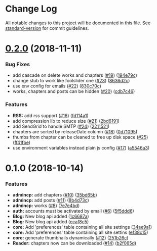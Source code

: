 # Change Log

All notable changes to this project will be documented in this file. See [standard-version](https://github.com/conventional-changelog/standard-version) for commit guidelines.

<a name="0.2.0"></a>
# [0.2.0](https://github.com/dvaJi/ReaderFront-API/compare/v0.1.0...v0.2.0) (2018-11-11)


### Bug Fixes

* add cascade on delete works and chapters ([#19](https://github.com/dvaJi/ReaderFront-API/issues/19)) ([194e79c](https://github.com/dvaJi/ReaderFront-API/commit/194e79c))
* change stub to work like foolslider one ([#23](https://github.com/dvaJi/ReaderFront-API/issues/23)) ([8636d2c](https://github.com/dvaJi/ReaderFront-API/commit/8636d2c))
* use env config for emails ([#22](https://github.com/dvaJi/ReaderFront-API/issues/22)) ([830c70c](https://github.com/dvaJi/ReaderFront-API/commit/830c70c))
* works, chapters and posts can be hidden ([#20](https://github.com/dvaJi/ReaderFront-API/issues/20)) ([cdb7c46](https://github.com/dvaJi/ReaderFront-API/commit/cdb7c46))


### Features

* **RSS:** add rss support ([#16](https://github.com/dvaJi/ReaderFront-API/issues/16)) ([fd114a1](https://github.com/dvaJi/ReaderFront-API/commit/fd114a1))
* add compression lib to reduce size ([#21](https://github.com/dvaJi/ReaderFront-API/issues/21)) ([2bd6191](https://github.com/dvaJi/ReaderFront-API/commit/2bd6191))
* add SendGrid to handle SMTP ([#24](https://github.com/dvaJi/ReaderFront-API/issues/24)) ([2211521](https://github.com/dvaJi/ReaderFront-API/commit/2211521))
* chapters are sorted by releaseDate column ([#18](https://github.com/dvaJi/ReaderFront-API/issues/18)) ([0d71095](https://github.com/dvaJi/ReaderFront-API/commit/0d71095))
* thumbs from chapter can be cleaned to free up disk space ([#25](https://github.com/dvaJi/ReaderFront-API/issues/25)) ([ff41fbe](https://github.com/dvaJi/ReaderFront-API/commit/ff41fbe))
* use environment variables instead plain js config ([#17](https://github.com/dvaJi/ReaderFront-API/issues/17)) ([a5546a3](https://github.com/dvaJi/ReaderFront-API/commit/a5546a3))



<a name="0.1.0"></a>
# 0.1.0 (2018-10-14)


### Features

* **admincp:** add chapters ([#10](https://github.com/dvaJi/ReaderFront-API/issues/10)) ([35bd65b](https://github.com/dvaJi/ReaderFront-API/commit/35bd65b))
* **admincp:** add posts ([#11](https://github.com/dvaJi/ReaderFront-API/issues/11)) ([8b4d73c](https://github.com/dvaJi/ReaderFront-API/commit/8b4d73c))
* **admincp:** works ([#8](https://github.com/dvaJi/ReaderFront-API/issues/8)) ([7e7e4bd](https://github.com/dvaJi/ReaderFront-API/commit/7e7e4bd))
* **auth:** accounts must be activated by email ([#6](https://github.com/dvaJi/ReaderFront-API/issues/6)) ([5f5ddd6](https://github.com/dvaJi/ReaderFront-API/commit/5f5ddd6))
* **Blog:** New blog api added ([1c6687a](https://github.com/dvaJi/ReaderFront-API/commit/1c6687a))
* **Blog:** New blog api added ([ecaf8c5](https://github.com/dvaJi/ReaderFront-API/commit/ecaf8c5))
* **core:** Add 'preferences' table containing all site settings ([34ae9a1](https://github.com/dvaJi/ReaderFront-API/commit/34ae9a1))
* **core:** Add 'preferences' table containing all site settins ([ef38c15](https://github.com/dvaJi/ReaderFront-API/commit/ef38c15))
* **core:** generate thumbnails dynamically ([#12](https://github.com/dvaJi/ReaderFront-API/issues/12)) ([251b26c](https://github.com/dvaJi/ReaderFront-API/commit/251b26c))
* **Reader:** chapters now can be downloaded ([#14](https://github.com/dvaJi/ReaderFront-API/issues/14)) ([b2f065d](https://github.com/dvaJi/ReaderFront-API/commit/b2f065d))
